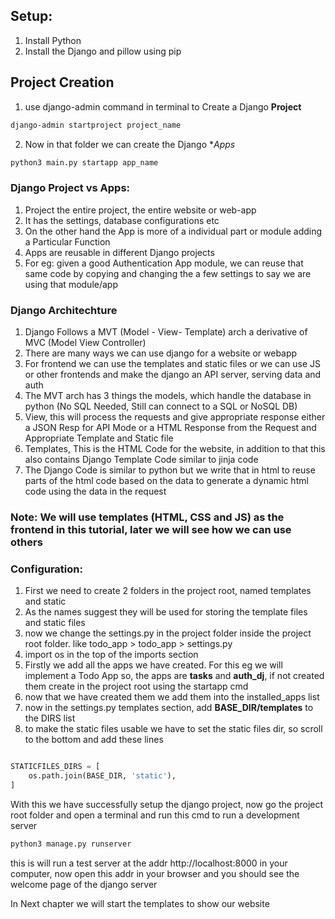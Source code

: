 ## Setup:
1. Install Python
2. Install the Django and pillow using pip
## Project Creation
1. use django-admin command in terminal to Create a Django **Project**
``` bash
django-admin startproject project_name
```
2. Now in that folder we can create the Django **Apps*
``` bash
python3 main.py startapp app_name
```
### Django Project  vs Apps:
1. Project the entire project, the entire website or web-app
2. It has the settings, database configurations etc
3. On the other hand the App is more of a individual part or module adding a Particular Function
4. Apps are reusable in different Django projects
5. For eg: given a good Authentication App module, we can reuse that same code by copying and changing the a few settings to say we are using that module/app

### Django Architechture
1. Django Follows a MVT (Model - View- Template) arch a derivative of MVC (Model View Controller)
2. There are many ways we can use django for a website or webapp
3. For frontend we can use the templates and static files or we can use JS or other frontends and make the django an API server, serving data and auth
4. The MVT arch has 3 things the models, which handle the database in python (No SQL Needed, Still can connect to a SQL or NoSQL DB)
5. View, this will process the requests and give appropriate response either a JSON Resp for API Mode or a HTML Response from the Request and Appropriate Template and Static file
6. Templates, This is the HTML Code for the website, in addition to that this also contains Django Template Code similar to jinja code
7. The Django Code is similar to python but we write that in html to reuse parts of the html code based on the data to generate a dynamic html code using the data in the request

### Note: We will use templates (HTML, CSS and JS) as the frontend in this tutorial, later we will see how we can use others

### Configuration:
1. First we need to create 2 folders in the project root, named templates and static
2. As the names suggest they will be used for storing the template files and static files 
3. now we change the settings.py in the project folder inside the project root folder. like todo_app > todo_app > settings.py
4. import os in the top of the imports section
5. Firstly we add all the apps we have created. For this eg we will implement a Todo App so, the apps are **tasks** and **auth_dj**, if not created them create in the project root using the startapp cmd
6. now that we have created them we add them into the installed_apps list
7. now in the settings.py templates section, add **BASE_DIR/templates** to the DIRS list
8. to make the static files usable we have to set the static files dir, so scroll to the bottom and add these lines
``` python

STATICFILES_DIRS = [
    os.path.join(BASE_DIR, 'static'),
]

```

With this we have successfully setup the django project, now go the project root folder and open a terminal and run this cmd to run a development server
``` bash
python3 manage.py runserver
```

this is will run a test server at the addr http://localhost:8000 in your computer, now open this addr in your browser and you should see the welcome page of the django server

In Next chapter we will start the templates to show our website